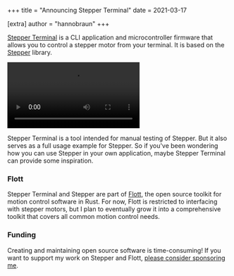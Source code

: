 +++
title = "Announcing Stepper Terminal"
date  = 2021-03-17

[extra]
author = "hannobraun"
+++

[Stepper Terminal](https://github.com/flott-motion/stepper-terminal) is a CLI application and microcontroller firmware that allows you to control a stepper motor from your terminal. It is based on the [Stepper](https://github.com/flott-motion/stepper) library.

<video controls>
    <source src="stepper-terminal.webm" type="video/webm" />

    Looks like your browser doesn't support embedding video. Sorry!
</video>

Stepper Terminal is a tool intended for manual testing of Stepper. But it also serves as a full usage example for Stepper. So if you've been wondering how you can use Stepper in your own application, maybe Stepper Terminal can provide some inspiration.


### Flott

Stepper Terminal and Stepper are part of [Flott](https://flott-motion.org/), the open source toolkit for motion control software in Rust. For now, Flott is restricted to interfacing with stepper motors, but I plan to eventually grow it into a comprehensive toolkit that covers all common motion control needs.


### Funding

Creating and maintaining open source software is time-consuming! If you want to support my work on Stepper and Flott, [please consider sponsoring me](https://github.com/sponsors/hannobraun).
